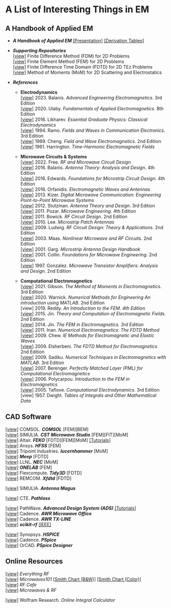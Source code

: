# A List of Interesting Things in EM

## A Handbook of Applied EM

* **_A Handbook of Applied EM_**  [[Presentation]](https://archive.org/details/a-handbook-of-applied-em) [[Derivation Tables]](https://archive.org/details/a-handbook-of-applied-em-derivation-tables)  

* **_Supporting Repositories_**  
  [[view]](https://gitlab.com/oameed/cem_fdm_2d) Finite Difference Method (FDM) for 2D Problems  
  [[view]](https://gitlab.com/oameed/cem_fem_2d) Finite Element Method (FEM) for 2D Problems  
  [[view]](https://gitlab.com/oameed/cem_fdtd_2d) Finite Difference Time Domain (FDTD) for 2D TEz Problems  
  [[view]](https://gitlab.com/oameed/cem_mom_2d) Method of Moments (MoM) for 2D Scattering and Electrostatics  

* **_References_**  
  
  * **Electrodynamics**  
    [[view]](https://www.wiley.com/en-us/Balanis%27+Advanced+Engineering+Electromagnetics%2C+3rd+Edition-p-9781394180035) 2023. Balanis. _Advanced Engineering Electromagnetics_. 3rd Edition  
    [[view]](https://www.pearson.com/us/higher-education/program/Ulaby-Pearson-e-Text-Fundamentals-of-Applied-Electromagnetics-Access-Card-8th-Edition/PGM2445419.html) 2020. Ulaby. _Fundamentals of Applied Electromagnetics_. 8th Edition  
    [[view]](https://commons.library.stonybrook.edu/egp/3/) 2016. Likharev. _Essential Graduate Physics: Classical Electrodynamics_  
    [[view]](https://www.wiley.com/en-us/Fields+and+Waves+in+Communication+Electronics%2C+3rd+Edition-p-9780471585510) 1994. Ramo. _Fields and Waves in Communication Electronics_. 3rd Edition  
    [[view]](https://www.pearson.com/uk/educators/higher-education-educators/program/Cheng-Field-and-Wave-Electromagnetics-Pearson-New-International-Edition-2nd-Edition/PGM1052866.html) 1989. Cheng. _Field and Wave Electromagnetics_. 2nd Edition  
    [[view]](https://www.wiley.com/en-us/Time+Harmonic+Electromagnetic+Fields-p-9780471208068) 1961. Harrington. _Time-Harmonic Electromagnetic Fields_  
  
  * **Microwave Circuits & Systems**  
    [[view]](https://www.wiley.com/en-us/RF+and+Microwave+Circuit+Design:+Theory+and+Applications-p-9781119114666) 2022. Free. _RF and Microwave Circuit Design_  
    [[view]](https://www.wiley.com/en-us/Antenna+Theory%3A+Analysis+and+Design%2C+4th+Edition-p-9781118642061) 2016. Balanis. _Antenna Theory: Analysis and Design_. 4th Edition  
    [[view]](https://www.wiley.com/en-us/Foundations+for+Microstrip+Circuit+Design,+4th+Edition-p-9781118936191) 2016. Edwards. _Foundations for Microstrip Circuit Design_. 4th Edition  
    [[view]](https://eceweb1.rutgers.edu/~orfanidi/ewa/) 2016. Orfanidis. _Electromagnetic Waves and Antennas_  
    [[view]](https://www.wiley.com/en-us/Digital+Microwave+Communication%3A+Engineering+Point+to+Point+Microwave+Systems-p-9781118636800) 2013. Kizer. _Digital Microwave Communication: Engineering Point-to-Point Microwave Systems_  
    [[view]](https://www.wiley.com/en-us/Antenna+Theory+and+Design%2C+3rd+Edition-p-9780470576649) 2012. Stutzman. _Antenna Theory and Design_. 3rd Edition  
    [[view]](https://www.wiley.com/en-us/Microwave+Engineering%2C+4th+Edition-p-9780470631553) 2011. Pozar. _Microwave Engineering_. 4th Edition  
    [[view]](https://books.google.com/books/about/RF_Circuit_Design.html?id=zpTnMsiUkmwC) 2011. Bowick. _RF Circuit Design_. 2nd Edition  
    [[view]](https://doi.org/10.1142/p669) 2010. Lee. _Microstrip Patch Antennas_  
    [[view]](https://www.pearson.com/en-us/subject-catalog/p/rf-circuit-design-theory--applications/P200000003197/9780131471375) 2009. Ludwig. _RF Circuit Design: Theory & Applications_. 2nd Edition  
    [[view]](https://us.artechhouse.com/Nonlinear-Microwave-and-RF-Circuits-Second-Edition-P1097.aspx) 2003. Maas. _Nonlinear Microwave and RF Circuits_. 2nd Edition  
    [[view]](https://books.google.com/books/about/Microstrip_Antenna_Design_Handbook.html?id=_er1LO5pEnUC) 2001. Garg. _Microstrip Antenna Design Handbook_  
    [[view]](https://www.wiley.com/en-us/Foundations+for+Microwave+Engineering%2C+2nd+Edition-p-9780780360310) 2001. Collin. _Foundations for Microwave Engineering_. 2nd Edition  
    [[view]](https://books.google.com/books/about/Microwave_Transistor_Amplifiers.html?id=-AVTAAAAMAAJ) 1997. Gonzalez. _Microwave Transistor Amplifiers: Analysis and Design_. 2nd Edition  

  * **Computational Electromagnetics**  
    [[view]](https://www.taylorfrancis.com/books/mono/10.1201/9780429355509/method-moments-electromagnetics-walton-gibson) 2021. Gibson. _The Method of Moments in Electromagnetics_. 3rd Edition  
    [[view]](https://shop.theiet.org/numerical-methods-for-engineering-2nd-edition) 2020. Warnick. _Numerical Methods for Engineering An introduction using MATLAB_. 2nd Edition  
    [view] 2019. Reddy. _An Introduction to the FEM. 4th Edition_  
    [[view]](https://books.google.com/books/about/Theory_and_Computation_of_Electromagneti.html?id=3NVZCgAAQBAJ) 2015. Jin. _Theory and Computation of Electromagnetic Fields_. 2nd Edition  
    [[view]](https://www.wiley.com/en-us/The+Finite+Element+Method+in+Electromagnetics%2C+3rd+Edition-p-9781118571361) 2014. Jin. _The FEM in Electromagnetics. 3rd Edition_  
    [[view]](https://www.cambridge.org/core/books/numerical-electromagnetics/C662D0321F07312BC62853E39E68E4A5) 2011. Inan. _Numerical Electromagnetics: The FDTD Method_  
    [[view]](https://link.springer.com/book/10.1007/978-3-031-01707-0) 2009. Chew. _IE Methods for Electromagnetic and Elastic Waves_  
    [[view]](https://shop.theiet.org/finite-diff-time-dom-em-2-ed) 2009. Elsherbeni. _The FDTD Method for Electromagnetics_ 2nd Edition  
    [[view]](https://www.taylorfrancis.com/books/mono/10.1201/9781315222622/numerical-techniques-electromagnetics-matlab%C2%AE-matthew-sadiku) 2009. Sadiku. _Numerical Techniques in Electromagnetics with MATLAB_. 3rd Edition  
    [[view]](https://link.springer.com/book/10.1007/978-3-031-01696-7) 2007. Berenger. _Perfectly Matched Layer (PML) for Computational Electromagnetics_  
    [[view]](https://link.springer.com/book/10.1007/978-3-031-01689-9) 2006. Polycarpou. _Introduction to the FEM in Electromagnetics_  
    [[view]](https://uk.artechhouse.com/Computational-Electrodynamics-Third-Edition-P1916.aspx) 2005. Taflove. _Computational Electrodynamics_. 3rd Edition  
    [view] 1957. Dwight. _Tables of Integrals and Other Mathematical Data_  

## CAD Software

[[view]](https://www.comsol.com/rf-module) COMSOL. **_COMSOL_** [FEM][BEM]  
[[view]](https://www.3ds.com/products-services/simulia/products/cst-studio-suite/) SIMULIA. **_CST Microwave Studio_** [FEM][FIT][MoM]  
[[view]](https://www.altair.com/feko/) Altair. **_FEKO_** [FDTD][FEM][MoM] [[Tutorials]](https://digital-library.theiet.org/content/books/ew/sbew521e)  
[[view]](https://www.ansys.com/products/electronics/ansys-hfss) Ansys. **_HFSS_** [FEM]  
[[view]](https://lucernhammer.tripointindustries.com/) Tripoint Industries. **_lucernhammer_** [MoM]  
[[view]](https://meep.readthedocs.io/en/latest/) **_Meep_** [FDTD]  
[[view]](https://softwarelicensing.llnl.gov/product/nec-v50) LLNL. **_NEC_** [MoM]  
[[view]](https://onelab.info/) **_ONELAB_** [FEM]  
[[view]](https://www.flexcompute.com/tidy3d/solver/) Flexcompute. **_Tidy3D_** [FDTD]  
[[view]](https://www.remcom.com/xfdtd-3d-em-simulation-software) REMCOM. **_Xfdtd_** [FDTD]  

[[view]](https://www.3ds.com/products-services/simulia/products/antenna-magus/) SIMULIA. **_Antenna Magus_**  

[[view]](https://www.pathloss.com/) CTE. **_Pathloss_**  

[[view]](https://www.keysight.com/us/en/products/software/pathwave-design-software/pathwave-advanced-design-system.html) PathWave. **_Advanced Design System (ADS)_** [[Tutorials]](https://www.keysight.com/us/en/assets/7018-04800/application-notes/5992-0707.pdf)  
[[view]](https://www.cadence.com/en_US/home/tools/system-analysis/rf-microwave-design/awr-microwave-office.html) Cadence. **_AWR Microwave Office_**  
[[view]](https://www.cadence.com/en_US/home/tools/system-analysis/rf-microwave-design/awr-tx-line.html) Cadence. **_AWR TX-LINE_**  
[[view]](https://scikit-rf.readthedocs.io/en/latest/index.html) **_scikit-rf_** [[IEEE]](https://ieeexplore.ieee.org/document/9632487)  

[[view]](https://www.synopsys.com/implementation-and-signoff/ams-simulation/primesim-hspice.html) Synopsys. **_HSPICE_**  
[[view]](https://www.cadence.com/en_US/home/tools/pcb-design-and-analysis/analog-mixed-signal-simulation/pspice.html) Cadence. **_PSpice_**  
[[view]](https://www.orcad.com/products/orcad-pspice-designer/overview) OrCAD. **_PSpice Designer_**  

## Online Resources

[[view]](https://www.everythingrf.com/)  _Everything RF_  
[[view]](https://www.microwaves101.com/) _Microwaves101_ [[Smith Chart (B&W)]](https://www.microwaves101.com/uploads/smith.PDF) [[Smith Chart (Color)]](https://www.microwaves101.com/uploads/smith-chart-in-color.PDF)  
[[view]](https://www.rfcafe.com/) _RF Cafe_  
[[view]](https://www.mwrf.com/) _Microwaves & RF_  

[[view]](https://www.wolframalpha.com/calculators/integral-calculator/)  Wolfram Research. _Online Integral Calculator_   

